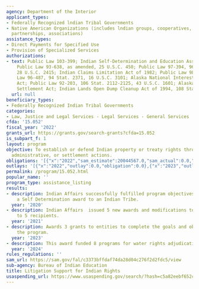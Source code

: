 ```yaml
---
agency: Department of the Interior
applicant_types:
- Federally Recognized lndian Tribal Governments
- Native American Organizations (includes lndian groups, cooperatives, corporations,
  partnerships, associations)
assistance_types:
- Direct Payments for Specified Use
- Provision of Specialized Services
authorizations:
- text: Public Law 103-399; Indian Self-Determination and Education Assistance Act,
    Public Law 93-638, as amended, 25 U.S.C. 450; Public Law 97-394, 96 Stat. 1976,
    28 U.S.C. 2415; Indian Claims Limitation Act of 1982; Public Law 98-250; Public
    Law 96-487, 94 Stat. 2371, 16 U.S.C. 3101; Alaska National Interest Lands Conservation
    Act; Public Law 92-203, 106 Stat. 2112-2125, 43 U.S.C. 1601; Alaska Native Claims
    Settlement Act; Indian Lands Open Dump Cleanup Act of 1994, 108 Stat. 4164.
  url: null
beneficiary_types:
- Federally Recognized Indian Tribal Governments
categories:
- Law, Justice and Legal Services - Legal Services - General Services
cfda: '15.052'
fiscal_year: '2022'
grants_url: https://grants.gov/search-grants?cfda=15.052
is_subpart_f: 1
layout: program
objective: To establish or defend Indian property or treaty rights through judicial,
  administrative, or settlement actions.
obligations: '[{"x":"2022","sam_estimate":20044567.0,"sam_actual":0.0,"usa_spending_actual":250000.0},{"x":"2023","sam_estimate":0.0,"sam_actual":1093169.0,"usa_spending_actual":1093169.0},{"x":"2024","sam_estimate":0.0,"sam_actual":0.0,"usa_spending_actual":382847.33}]'
outlays: '[{"x":"2022","outlay":0.0,"obligation":0.0},{"x":"2023","outlay":180219.0,"obligation":313066.33},{"x":"2024","outlay":0.0,"obligation":20000.0}]'
permalink: /program/15.052.html
popular_name: ''
program_type: assistance_listing
results:
- description: Indian Affairs successfully fulfilled program objectives by issuing
    a Self Determination award to an Indian Tribe.
  year: '2020'
- description: Indian Affairs  issued 5 new awards and modifications to existing awards
    to 5 recipients.
  year: '2021'
- description: Awards 3 grants to entities to complete the goals and objectives of
    the program.
  year: '2023'
- description: This award funded 8 programs for water rights adjudications and litigations
  year: '2024'
rules_regulations: ''
sam_url: https://sam.gov/fal/c3373bffdaf74da28d04c276f2d2fdc5/view
sub-agency: Bureau of Indian Education
title: Litigation Support for Indian Rights
usaspending_url: https://www.usaspending.gov/search/?hash=c5a82eebf652c6bdbd7caf0904e941fc
---
```

